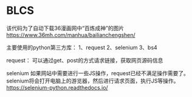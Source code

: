 # BLCS
该代码为了自动下载36漫画网中“百炼成神”的图片
https://www.36mh.com/manhua/bailianchengshen/

主要使用的python第三方库：
  1、request
  2、selenium
  3、bs4

request：
  可以通过get、post的方式请求链接，获取网页源码信息
  
selenium
  如果网站中需要进行一些JS操作，request已经不满足操作需要了。
  selenium将会打开电脑上的游览器，然后进行请求页面，执行JS等操作。
  https://selenium-python.readthedocs.io/
